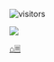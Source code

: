 ![visitors](https://visitor-badge.glitch.me/badge?page_id=tolyod.tolyod)

[![](https://github-readme-stats.vercel.app/api?username=tolyod&show_icons=true&theme=dracula)](https://github.com/tolyod)

[⌂🗏](tolyod.github.io)

<!---
tolyod/tolyod is a ✨ special ✨ repository because its `README.md` (this file) appears on your GitHub profile.
You can click the Preview link to take a look at your changes.
--->
